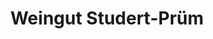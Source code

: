 ---
title: "Weingut Studert-Prüm"
url: /bernkastel-kues/weingut-studert-pruem/
shop: Spirituosen
---